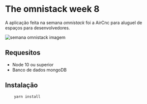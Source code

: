 # The omnistack week 8

A aplicação feita na semana *omnistack* foi a AirCnc para aluguel
de espaços para desenvolvedores.

![semana omnistack imagem](https://rocketseat.com.br/static/images/og/week-9.png)


## Requesitos

- Node 10 ou superior
- Banco de dados mongoDB 

## Instalação

```bash
    yarn install
```